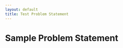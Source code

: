 ```yaml
---
layout: default
title: Test Problem Statement 
---
```



Sample Problem Statement
========================
